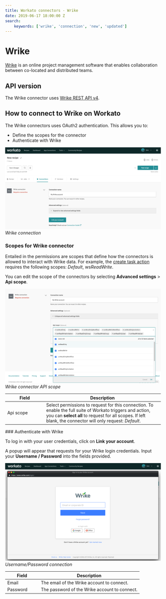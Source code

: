 ```yaml
---
title: Workato connectors - Wrike
date: 2019-06-17 18:00:00 Z
search:
    keywords: ['wrike', 'connection', 'new', 'updated']
---
```


# Wrike

[Wrike](https://www.Wrike.com/) is an online project management software that enables collaboration between co-located and distributed teams.

## API version

The Wrike connector uses [Wrike REST API v4](https://developers.wrike.com/documentation/api/overview).

## How to connect to Wrike on Workato

The Wrike connectors uses OAuth2 authentication. This allows you to:
  * Define the scopes for the connector
  * Authenticate with Wrike

![Wrike connection](/assets/images/connectors/wrike/wrike-connector.png)
*Wrike connection*

### Scopes for Wrike connector

Entailed in the permissions are scopes that define how the connectors is allowed to interact with Wrike data. For example, the [create task action](/connectors/wrike/create-task-action) requires the following scopes: *Default*, *wsReadWrite*.

You can edit the scope of the connectors by selecting **Advanced settings** > **Api scope**.

![Wrike connector API scope](/assets/images/connectors/wrike/wrike-connector-permissions.png)
*Wrike connector API scope*

<table class="unchanged rich-diff-level-one">
  <thead>
    <tr>
      <th width='25%'>Field</th>
      <th>Description</th>
    </tr>
  </thead>
  <tbody>
    <tr>
      <td>Api scope</td>
      <td>
        Select permissions to request for this connection. To enable the full suite of Workato triggers and action, you can <b>select all</b> to request for all scopes. If left blank, the connector will only request: <i>Default</i>.
      </td>
    </tr>
  </tbody>
</table>
### Authenticate with Wrike

To log in with your user credentials, click on **Link your account**.

A popup will appear that requests for your Wrike login credentials. Input your **Username / Password** into the fields provided.

![Username/password connection](/assets/images/connectors/Wrike/wrike-connector-login.png)
*Username/Password connection*

<table class="unchanged rich-diff-level-one">
  <thead>
    <tr>
      <th width='25%'>Field</th>
      <th>Description</th>
    </tr>
  </thead>
  <tbody>
    <tr>
      <td>Email</td>
      <td>The email of the Wrike account to connect.</td>
    </tr>
    <tr>
      <td>Password</td>
      <td>The password of the Wrike account to connect.</td>
    </tr>
  </tbody>
</table>
